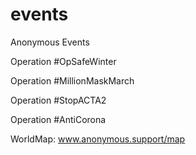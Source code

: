 # events
Anonymous Events

Operation #OpSafeWinter

Operation #MillionMaskMarch

Operation #StopACTA2

Operation #AntiCorona

WorldMap: www.anonymous.support/map
